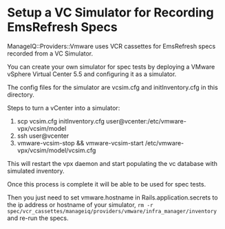 # Setup a VC Simulator for Recording EmsRefresh Specs

ManageIQ::Providers::Vmware uses VCR cassettes for EmsRefresh specs recorded from a VC Simulator.

You can create your own simulator for spec tests by deploying a VMware vSphere Virtual Center 5.5 and configuring it as a simulator.

The config files for the simulator are vcsim.cfg and initInventory.cfg in this directory.

Steps to turn a vCenter into a simulator:
1. scp vcsim.cfg initInventory.cfg user@vcenter:/etc/vmware-vpx/vcsim/model
2. ssh user@vcenter
3. vmware-vcsim-stop && vmware-vcsim-start /etc/vmware-vpx/vcsim/model/vcsim.cfg

This will restart the vpx daemon and start populating the vc database with simulated inventory.

Once this process is complete it will be able to be used for spec tests.

Then you just need to set vmware.hostname in Rails.application.secrets to the ip address or hostname of your simulator, `rm -r spec/vcr_cassettes/manageiq/providers/vmware/infra_manager/inventory` and re-run the specs.
